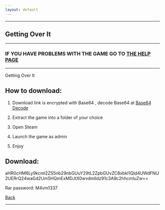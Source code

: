 ```yaml
---
layout: default
---
```


* * *

## Getting Over It

* * *

### IF YOU HAVE PROBLEMS WITH THE GAME GO TO [THE HELP PAGE](/games/help.md)

* * *

Getting Over It

## How to download:

1. Download link is encrypted with Base64 , decode Base64 at [Base64 Decode](../b64/base64.html)

2. Extract the game into a folder of your choice

3. Open Steam

4. Launch the game as admin

5. Enjoy

## Download:

aHR0cHM6Ly9kcml2ZS5nb29nbGUuY29tL2ZpbGUvZC8xbkI1Qld4UWdFNlJ2UERrQ24waGd2Um5HQmExMDJtX0wvdmlldz91c3A9c2hhcmluZw==

Rar password: M4vm1337

[Back](https://m4vmcvrk.github.io/)

* * *